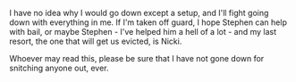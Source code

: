 I have no idea why I would go down except a setup, and I'll fight going down with everything in me. If I'm taken off guard, I hope Stephen can help with bail, or maybe Stephen - I've helped him a hell of a lot - and my last resort, the one that will get us evicted, is Nicki.

Whoever may read this, please be sure that I have not gone down for snitching anyone out, ever.